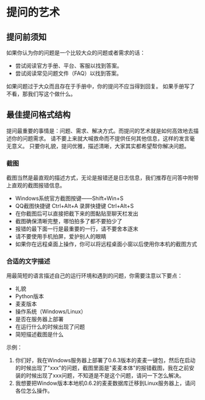 # 提问的艺术

## 提问前须知

如果你认为你的问题是一个比较大众的问题或者需求的话：
- 尝试阅读官方手册、平台、客服以找到答案。
- 尝试阅读常见问题文件（FAQ）以找到答案。

如果问题过于大众而且存在于手册中，你的提问不应当得到回复。
如果手册写了不看，那我们写这个做什么。

## 最佳提问格式结构

提问最重要的事情是：问题、需求、解决方式。而提问的艺术就是如何高效地去描述你的问题需求。
请不要上来就大喊救命而不提供任何其他信息，这样的发言毫无意义。
只要你礼貌，提问优雅，描述清晰，大家其实都希望帮你解决问题。

### 截图

截图当然是最直观的描述方式，无论是报错还是日志信息，我们推荐在问答中附带上直观的截图报错信息。

- Windows系统官方截图按键——Shift+Win+S  
- QQ截图快捷键 Ctrl+Alt+A 录屏快捷键 Ctrl+Alt+S
- 在你截图后可以直接把截下来的图黏贴至聊天栏发出
- 截图确保清晰完整，哪怕拍多了都不要拍少了
- 报错的最下面一行是最重要的一行，请不要舍本逐末
- 请不要使用手机拍屏，爱护别人的眼睛
- 如果你在远程桌面上操作，你可以将远程桌面小窗以后使用你本机的截图方式

### 合适的文字描述

用最简短的语言描述自己的运行环境和遇到的问题，你需要注意以下要点：
- 礼貌
- Python版本
- 麦麦版本
- 操作系统（Windows/Linux）
- 是否在服务器上部署
- 在运行什么的时候出现了问题
- 简短描述截图是什么

示例：
1. 你们好，我在Windows服务器上部署了0.6.3版本的麦麦一键包，然后在启动的时候出现了"xxx"的问题，截图里面是"麦麦本体"的报错截图，我在之前安装的时候出现了xxx问题，不知道是不是这个问题，请问一下怎么解决。
2. 我想要把Window版本本地机0.6.2的麦麦数据库迁移到Linux服务器上，请问各位怎么操作。


